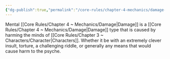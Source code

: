 ```yaml
---
{"dg-publish":true,"permalink":"/core-rules/chapter-4-mechanics/damage-types/mental/"}
---
```


Mental [[Core Rules/Chapter 4 ~ Mechanics/Damage\|Damage]] is a [[Core Rules/Chapter 4 ~ Mechanics/Damage\|Damage]] type that is caused by harming the minds of [[Core Rules/Chapter 3 ~ Characters/Character\|Characters]]. Whether it be with an extremely clever insult, torture, a challenging riddle, or generally any means that would cause harm to the psyche.